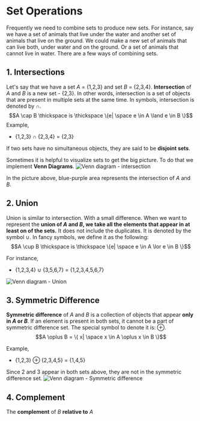 # Set Operations
Frequently we need to combine sets to produce new sets. For instance, say we have a set of animals that live under the water and another set of animals that live on the ground. We could make a new set of animals that can live both, under water and on the ground. Or a set of animals that cannot live in water. 
There are a few ways of combining sets.

## 1. Intersections
Let's say that we have a set *A* = {1,2,3} and set *B* = {2,3,4}. **Intersection** of *A* and *B* is a new set - {2,3}. In other words, intersection is a set of objects that are present in multiple sets at the same time. In symbols, intersection is denoted by $\cap$.  
$$A \cap B \thickspace is \thickspace \{e| \space e \in A \land e \in B \}$$
Example,
* {1,2,3} $\cap$ {2,3,4} = {2,3}

If two sets have no simultaneous objects, they are said to be **disjoint sets**.

Sometimes it is helpful to visualize sets to get the big picture. To do that we implement **Venn Diagrams**.
![Venn diagram - intersection](https://upload.wikimedia.org/wikipedia/commons/6/6d/Venn_A_intersect_B.svg)

In the picture above, blue-purple area represents the intersection of *A* and *B*.

## 2. Union

Union is similar to intersection. With a small difference. When we want to represent the **union of *A* and *B*, we take all the elements that appear in at least on of the sets.** It does not include the duplicates. It is denoted by the symbol $\cup$. 
 In fancy symbols, we define it as the following:
$$A \cup B \thickspace is \thickspace \{e| \space e \in A \lor e \in B \}$$

For instance,
* {1,2,3,4} $\cup$ {3,5,6,7} = {1,2,3,4,5,6,7}


![Venn diagram - Union](https://upload.wikimedia.org/wikipedia/commons/2/2f/Venn_A_union_B.png)

## 3. Symmetric Difference
**Symmetric difference** of *A* and *B* is a collection of objects that appear **only in *A* or *B***. If an element is present in both sets, it cannot be a part of symmetric difference set. The special symbol to denote it is: $\oplus$. 
$$A \oplus B = \{ x| \space x \in A \oplus x \in B \}$$

Example,
* {1,2,3} $\oplus$ {2,3,4,5} = {1,4,5}

Since 2 and 3 appear in both sets above, they are not in the symmetric difference set.
![Venn diagram - Symmetric difference](https://upload.wikimedia.org/wikipedia/commons/d/d2/AxorB.png)


## 4. Complement
The **complement** of *B* **relative to** *A*
